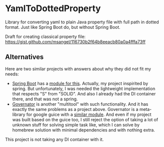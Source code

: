 # YamlToDottedProperty
Library for converting yaml to plain Java property file with full path in dotted format. Just like Spring Boot do, but without Spring Boot.


Draft for creating classical property file: https://gist.github.com/msangel/116730b2f64b8eeacb80a0a4fffa73ff

## Alternatives
Here are two similar projects with answers about why they did not fit my needs:
* [Spring Boot](https://github.com/spring-projects/spring-boot) has a [module for this](https://github.com/spring-projects/spring-boot/wiki/Spring-Boot-Configuration-Binding). Actually, my project inspirited by spring. But unfortunately, I was needed the lightweight implementation that respects "S" from "SOLID". And also I already had the DI container there, and that was not a spring. 
* [Governator](https://github.com/Netflix/governator) is another "multitool" with such functionality. And it has exactly the same problems as a project above. Governator is a meta-library for google guice with a [similar module](https://github.com/Netflix/governator/wiki/Configuration-Mapping). And even if my project was built based on the guice too, I still reject the option of taking a lot of unknown stuff for solving simple task like, which I can solve by homebrew solution with minimal dependencies and with nothing extra.

This project is not taking any DI container with it. 

